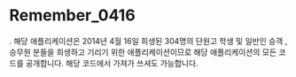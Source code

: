 # Remember_0416
.
해당 애플리케이션은 2014년 4월 16일 희생된 304명의 단원고 학생 및 일반인 승객 , 승무원 분들을 희생하고 기리기 위한 애플리케이션이므로 
해당 애플리케이션의 모든 코드를 공개합니다. 해당 코드에서 가져가 쓰셔도 가능합니다.

